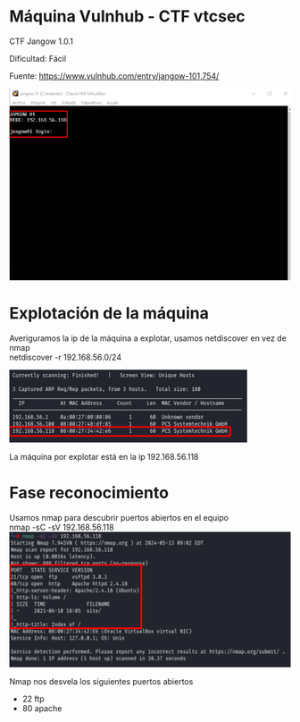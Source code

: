 # Máquina Vulnhub - CTF vtcsec
CTF Jangow 1.0.1

Dificultad:  Fácil

Fuente: https://www.vulnhub.com/entry/jangow-101,754/

<img src="https://github.com/aguayro/ciberseguridad/blob/c4b3272b17b47d3404736edbb2f3e540a89730be/pentesting/vulnhub/jangow-1.0.1/img/jangow-01.png"></img>

# Explotación de la máquina
Averiguramos la ip de la máquina a explotar, usamos netdiscover en vez de nmap<br>
netdiscover -r 192.168.56.0/24<br>

<img src="https://github.com/aguayro/ciberseguridad/blob/102f56bd3656664161cc68387c1e7038d6d1b5db/pentesting/vulnhub/jangow-1.0.1/img/netdiscover.png"></img>

La máquina por explotar está en la ip 192.168.56.118

# Fase reconocimiento
Usamos nmap para descubrir puertos abiertos en el equipo<br>
nmap -sC -sV 192.168.56.118<br>
<img src="https://github.com/aguayro/ciberseguridad/blob/0236335d92d531dd3397514e00142c04db26d4c7/pentesting/vulnhub/jangow-1.0.1/img/nmap-01.png"></img>

Nmap nos desvela los siguientes puertos abiertos
<ul>
  <li>22 ftp</li>
  <li>80 apache</li>  
</ul>
